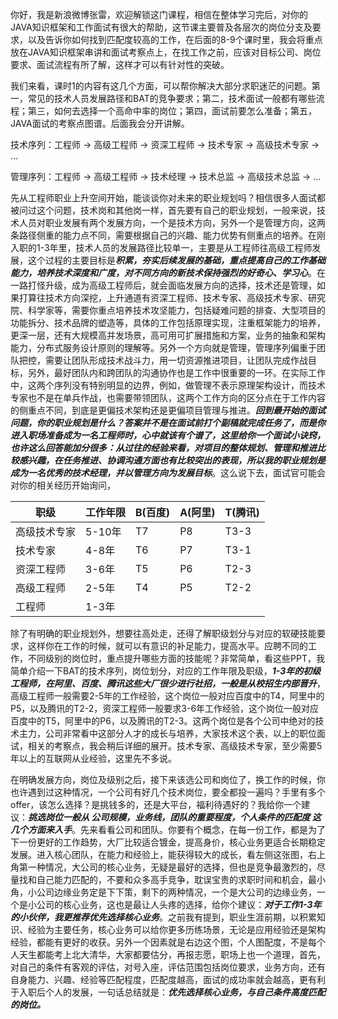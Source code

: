 你好，我是新浪微博张雷，欢迎解锁这门课程，相信在整体学习完后，对你的JAVA知识框架和工作面试有很大的帮助，这节课主要普及各层次的岗位分支及要求，以及告诉你如何找到匹配度较高的工作，在后面的8-9个课时里，我会将重点放在JAVA知识框架串讲和面试考察点上，在找工作之前，应该对目标公司、岗位要求、面试流程有所了解，这样才可以有针对性的突破。

我们来看，课时1的内容有这几个方面，可以帮你解决大部分求职迷茫的问题。第一，常见的技术人员发展路径和BAT的竞争要求；第二，技术面试一般都有哪些流程；第三，如何去选择一个高命中率的岗位；第四，面试前要怎么准备；第五，JAVA面试的考察点图谱。后面我会分开讲解。

技术序列：工程师 -> 高级工程师 -> 资深工程师 -> 技术专家 -> 高级技术专家 -> ...

管理序列：工程师 -> 高级工程师 -> 技术经理 -> 技术总监 -> 高级技术总监 -> ...

先从工程师职业上升空间开始，能谈谈你对未来的职业规划吗？相信很多人面试都被问过这个问题，技术岗和其他岗一样，首先要有自己的职业规划，一般来说，技术人员对职业发展有两个发展方向，一个是技术方向，另外一个是管理方向，这两条路径侧重的能力点不同，需要根据自己的兴趣、能力优势有侧重点的培养。在刚入职的1-3年里，技术人员的发展路径比较单一，主要是从工程师往高级工程师发展，这个过程的主要目标是***积累，夯实后续发展的基础，重点提高自己的工作基础能力，培养技术深度和广度，对不同方向的新技术保持强烈的好奇心、学习心***。在一路打怪升级，成为高级工程师后，就会面临发展方向的选择，技术还是管理，如果打算往技术方向深挖，上升通道有资深工程师、技术专家、高级技术专家、研究院、科学家等，需要你重点培养技术攻坚能力，包括疑难问题的排查、大型项目的功能拆分、技术品牌的塑造等，具体的工作包括原理实现，注重框架能力的培养，更深一层，还有大规模高并发场景，高可用可扩展措施和方案，业务的抽象和架构能力，分布式服务设计原则的理解等。另外一个方向就是管理，管理序列偏重于团队把控，需要让团队形成技术战斗力，用一切资源推进项目，让团队完成作战目标，另外，最好团队内和跨团队的沟通协作也是工作中很重要的一环。在实际工作中，这两个序列没有特别明显的边界，例如，做管理不表示原理架构设计，而技术专家也不是在单兵作战，也需要带领团队，这两个工作方向的区分点在于工作内容的侧重点不同，到底是更偏技术架构还是更偏项目管理与推进。***回到最开始的面试问题，你的职业规划是什么？答案并不是在面试前打个副稿就完成任务了，而是你进入职场准备成为一名工程师时，心中就该有个谱了，这里给你一个面试小诀窍，也许这么回答能加分很多：从过往的经验来看，对项目的整体规划、管理和推进比较感兴趣，在任务推进、协调沟通方面也有比较突出的表现，所以我的职业规划是成为一名优秀的技术经理，并以管理方向为发展目标***。这么说下去，面试官可能会对你的相关经历开始询问，

|职级|工作年限|B(百度)|A(阿里)|T(腾讯)|
|--|--|--|--|--|
|高级技术专家|5-10年|T7|P8|T3-3|
|技术专家|4-8年|T6|P7|T3-1|
|资深工程师|3-6年|T5|P6|T2-3|
|高级工程师|2-5年|T4|P5|T2-2|
|工程师|1-3年||||

除了有明确的职业规划外，想要往高处走，还得了解职级划分与对应的软硬技能要求，这样你在工作的时候，就可以有意识的补足能力，提高水平。应聘不同的工作，不同级别的岗位时，重点提升哪些方面的技能呢？非常简单，看这些PPT，我简单介绍一下BAT的技术序列，岗位划分，对应的工作年限及职级，***1-3年的初级工程师，在阿里、百度、腾讯这些大厂很少进行社招，一般是从校招生内部晋升***，高级工程师一般需要2-5年的工作经验，这个岗位一般对应百度中的T4，阿里中的P5，以及腾讯的T2-2，资深工程师一般要求3-6年工作经验，这个岗位一般对应百度中的T5，阿里中的P6，以及腾讯的T2-3。这两个岗位是各个公司中绝对的技术主力，公司非常看中这部分人才的成长与培养，大家技术这个表，以上的职位面试，相关的考察点，我会稍后详细的展开。技术专家、高级技术专家，至少需要5年以上的互联网从业经验，这里先不多说。

在明确发展方向，岗位及级别之后，接下来该选公司和岗位了，换工作的时候，你也许遇到过这种情况，一个公司有好几个技术岗位，要全都投一遍吗？手里有多个offer，该怎么选择？是挑钱多的，还是大平台，福利待遇好的？我给你一个建议：***挑选岗位一般从 公司规模，业务线，团队的重要程度，个人条件的匹配度 这几个方面来入手***。先来看看公司和团队。你要有个概念，在每一份工作，都是为了下一份更好的工作趋势，大厂比较适合镀金，提高身价，核心业务更适合长期稳定发展。进入核心团队，在能力和经验上，能获得较大的成长，看左侧这张图，右上角第一种情况，大公司的核心业务，无疑是最好的选择，但也是竞争最激烈的，尽量找和自己能力匹配的，不要和众多高手竞争，耽误宝贵的求职时间和机会，最小角，小公司边缘业务定是下下策，剩下的两种情况，一个是大公司的边缘业务，一个是小公司的核心业务，这也是最让人头疼的选择，给你个建议：***对于工作1-3年的小伙伴，我更推荐优先选择核心业务***。之前我有提到，职业生涯前期，以积累知识、经验为主要任务，核心业务可以给你更多历练场景，无论是应用经验还是架构经验，都能有更好的收获。另外一个因素就是右边这个图，个人图配度，不是每个人天生都能考上北大清华，大家都要估分，再报志愿，职场上也一个道理，首先，对自己的条件有客观的评估，对号入座，评估范围包括岗位要求，业务方向，还有自身能力、兴趣、经验等匹配程度，匹配度越高，面试的成功率就会越高，更有利于入职后个人的发展，一句话总结就是：***优先选择核心业务，与自己条件高度匹配的岗位。***



